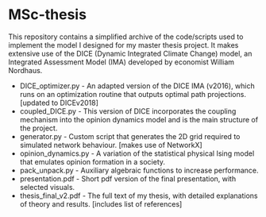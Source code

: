 # MSc-thesis

This repository contains a simplified archive of the code/scripts used to implement the model I designed for my master thesis project. It makes extensive use of the DICE (Dynamic Integrated Climate Change) model, an Integrated Assessment Model (IMA) developed by economist William Nordhaus.

* DICE_optimizer.py - An adapted version of the DICE IMA (v2016), which runs on an optimization routine that outputs optimal path projections. [updated to DICEv2018]
* coupled_DICE.py - This version of DICE incorporates the coupling mechanism into the opinion dynamics model and is the main structure of the project.
* generator.py - Custom script that generates the 2D grid required to simulated network behaviour. [makes use of NetworkX]
* opinion_dynamics.py - A variation of the statistical physical Ising model that emulates opinion formation in a society. 
* pack_unpack.py - Auxiliary algebraic functions to increase performance.
* presentation.pdf - Short pdf version of the final presentation, with selected visuals.
* thesis_final_v2.pdf - The full text of my thesis, with detailed explanations of theory and results. [includes list of references]
